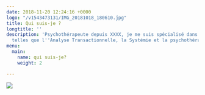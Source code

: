 ```yaml
---
date: 2018-11-20 12:24:16 +0000
logo: "/v1543473131/IMG_20181018_180610.jpg"
title: Qui suis-je ?
longtitle: ''
description: 'Psychothérapeute depuis XXXX, je me suis spécialisé dans plusieurs techniques
  telles que l''Analyse Transactionnelle, la Systémie et la psychothérapie corporelle. '
menu:
  main:
    name: qui suis-je?
    weight: 2

---
```

![](https://res.cloudinary.com/dpjfqut00/w_900/v1543473134/DSCF8639.jpg)